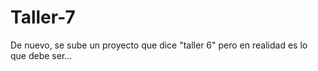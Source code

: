 # Taller-7
De nuevo, se sube un proyecto que dice "taller 6" pero en realidad es lo que debe ser...
